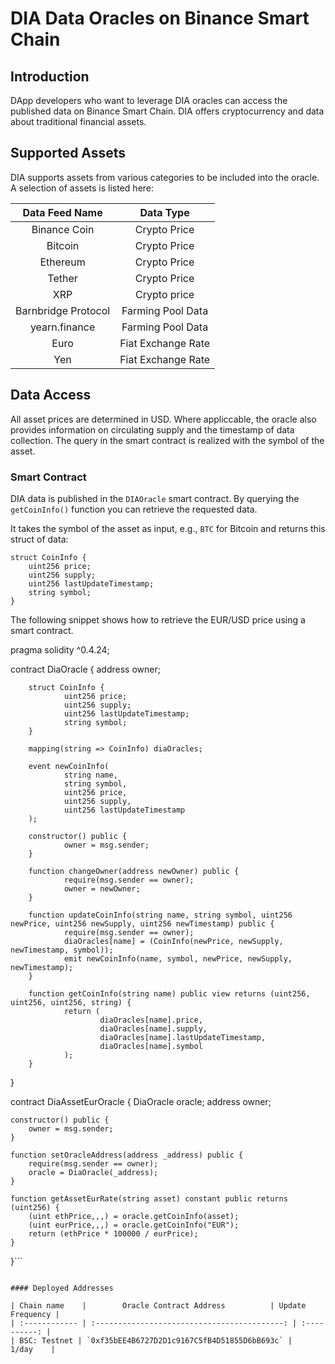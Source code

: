 # DIA Data Oracles on Binance Smart Chain

## Introduction

DApp developers who want to leverage DIA oracles can access the published data on Binance Smart Chain. DIA offers cryptocurrency and data about traditional financial assets.

## Supported Assets

DIA supports assets from various categories to be included into the oracle. A selection of assets is listed here:

|              Data Feed Name           | Data Type |
| :-----------------------------------: | :----: |
|             Binance Coin              |  Crypto Price   |
|                Bitcoin                |  Crypto Price  |
|               Ethereum                |  Crypto Price   |
|                Tether                 |  Crypto Price  |
|                  XRP                  |  Crypto price   |
|              Barnbridge Protocol      |  Farming Pool Data |
|              yearn.finance            |  Farming Pool Data |
|                 Euro                  |  Fiat Exchange Rate |
|                 Yen                   |  Fiat Exchange Rate |

## Data Access

All asset prices are determined in USD.
Where appliccable, the oracle also provides information on circulating supply and the timestamp of data collection.
The query in the smart contract is realized with the symbol of the asset.

### Smart Contract

DIA data is published in the `DIAOracle` smart contract. By querying the `getCoinInfo()` function you can retrieve the requested data.

It takes the symbol of the asset as input, e.g., `BTC` for Bitcoin and returns this struct of data:

```
struct CoinInfo {
	uint256 price;
	uint256 supply;
	uint256 lastUpdateTimestamp;
	string symbol;
}
```

The following snippet shows how to retrieve the EUR/USD price using a smart contract.

pragma solidity ^0.4.24;

contract DiaOracle {
            address owner;

        struct CoinInfo {
                uint256 price;
                uint256 supply;
                uint256 lastUpdateTimestamp;
                string symbol;
        }

        mapping(string => CoinInfo) diaOracles;

        event newCoinInfo(
                string name,
                string symbol,
                uint256 price,
                uint256 supply,
                uint256 lastUpdateTimestamp
        );
    
        constructor() public {
                owner = msg.sender;
        }

        function changeOwner(address newOwner) public {
                require(msg.sender == owner);
                owner = newOwner;
        }
    
        function updateCoinInfo(string name, string symbol, uint256 newPrice, uint256 newSupply, uint256 newTimestamp) public {
                require(msg.sender == owner);
                diaOracles[name] = (CoinInfo(newPrice, newSupply, newTimestamp, symbol));
                emit newCoinInfo(name, symbol, newPrice, newSupply, newTimestamp);
        }
    
        function getCoinInfo(string name) public view returns (uint256, uint256, uint256, string) {
                return (
                        diaOracles[name].price,
                        diaOracles[name].supply,
                        diaOracles[name].lastUpdateTimestamp,
                        diaOracles[name].symbol
                );
        }
}

contract DiaAssetEurOracle {
    DiaOracle oracle;
    address owner;
    
    constructor() public {
        owner = msg.sender;
    }
    
    function setOracleAddress(address _address) public {
        require(msg.sender == owner);
        oracle = DiaOracle(_address);
    }
    
    function getAssetEurRate(string asset) constant public returns (uint256) {
        (uint ethPrice,,,) = oracle.getCoinInfo(asset);
        (uint eurPrice,,,) = oracle.getCoinInfo("EUR");
        return (ethPrice * 100000 / eurPrice);
    }
    
}```
```

#### Deployed Addresses

| Chain name    |        Oracle Contract Address          | Update Frequency |
| :------------ | :------------------------------------------: | :----------: |
| BSC: Testnet | `0xf35bEE4B6727D2D1c9167C5fB4D51855D6bB693c` |    1/day    |


